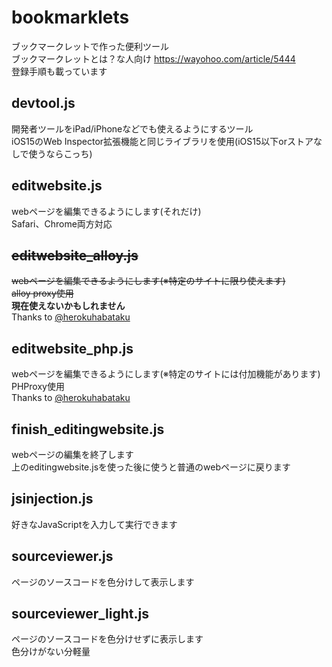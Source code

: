 # bookmarklets
ブックマークレットで作った便利ツール  
ブックマークレットとは？な人向け
https://wayohoo.com/article/5444  
登録手順も載っています  

## devtool.js
開発者ツールをiPad/iPhoneなどでも使えるようにするツール  
iOS15のWeb Inspector拡張機能と同じライブラリを使用(iOS15以下orストアなしで使うならこっち)  

## editwebsite.js
webページを編集できるようにします(それだけ)  
Safari、Chrome両方対応  

## ~~editwebsite_alloy.js~~  
~~webページを編集できるようにします(※特定のサイトに限り使えます)~~  
~~alloy proxy使用~~  
**現在使えないかもしれません**  
Thanks to [@herokuhabataku](https://github.com/herokuhabataku)  

## editwebsite_php.js
webページを編集できるようにします(※特定のサイトには付加機能があります)   
PHProxy使用  
Thanks to [@herokuhabataku](https://github.com/herokuhabataku)  

## finish_editingwebsite.js
webページの編集を終了します  
上のeditingwebsite.jsを使った後に使うと普通のwebページに戻ります  

## jsinjection.js
好きなJavaScriptを入力して実行できます  

## sourceviewer.js
ページのソースコードを色分けして表示します  

## sourceviewer_light.js
ページのソースコードを色分けせずに表示します  
色分けがない分軽量  
